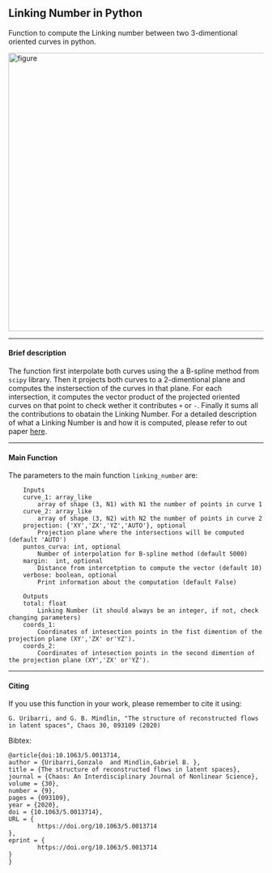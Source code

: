 ## **Linking Number in Python**

Function to compute the Linking number between two 3-dimentional oriented curves in python.

<img src="https://github.com/gon-uri/linking_number/blob/master/fig.PNG" alt="figure" width="550">

---
#### **Brief description**
The function first interpolate both curves using the a B-spline method from `scipy` library. Then it projects both curves to a 2-dimentional plane and computes the instersection of the curves in that plane. For each intersection, it computes the vector product of the projected oriented curves on that point to check wether it contributes `+` or `-`. Finally it sums all the contributions to obatain the Linking Number.
For a detailed description of what a Linking Number is and how it is computed, please refer to out paper [here](https://aip.scitation.org/doi/10.1063/5.0013714).

---
#### **Main Function**

The parameters to the main function `linking_number` are:

```
    Inputs
    curve_1: array_like
        array of shape (3, N1) with N1 the number of points in curve 1
    curve_2: array_like
        array of shape (3, N2) with N2 the number of points in curve 2
    projection: {'XY','ZX','YZ','AUTO'}, optional
        Projection plane where the intersections will be computed (default 'AUTO')
    puntos_curva: int, optional
        Number of interpolation for B-spline method (default 5000)
    margin:  int, optional
        Distance from intercetption to compute the vector (default 10)
    verbose: boolean, optional
        Print information about the computation (default False)

    Outputs
    total: float
        Linking Number (it should always be an integer, if not, check changing parameters)
    coords_1: 
        Coordinates of intesection points in the fist dimention of the projection plane (XY','ZX' or'YZ').
    coords_2: 
        Coordinates of intesection points in the second dimention of the projection plane (XY','ZX' or'YZ').
```
---
#### **Citing**
If you use this function in your work, please remember to cite it using:

```
G. Uribarri, and G. B. Mindlin, "The structure of reconstructed flows in latent spaces", Chaos 30, 093109 (2020)

```
Bibtex:
```
@article{doi:10.1063/5.0013714,
author = {Uribarri,Gonzalo  and Mindlin,Gabriel B. },
title = {The structure of reconstructed flows in latent spaces},
journal = {Chaos: An Interdisciplinary Journal of Nonlinear Science},
volume = {30},
number = {9},
pages = {093109},
year = {2020},
doi = {10.1063/5.0013714},
URL = { 
        https://doi.org/10.1063/5.0013714
},
eprint = { 
        https://doi.org/10.1063/5.0013714  
}
}
```

